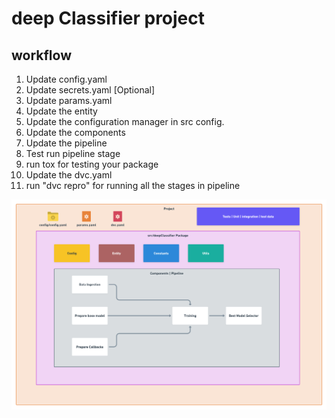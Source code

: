 # deep Classifier project

## workflow

1. Update config.yaml
2. Update secrets.yaml [Optional]
3. Update params.yaml
4. Update the entity
5. Update the configuration manager in src config.
6. Update the components
7. Update the pipeline
8. Test run pipeline stage
9. run tox for testing your package
10. Update the dvc.yaml
11. run "dvc repro" for running all the stages in pipeline

![image](https://raw.githubusercontent.com/Pranitbane21/FSDS_NOV_deepCNNClassifier/master/docs/images/Data%20Ingestion%402x%20(1).png)